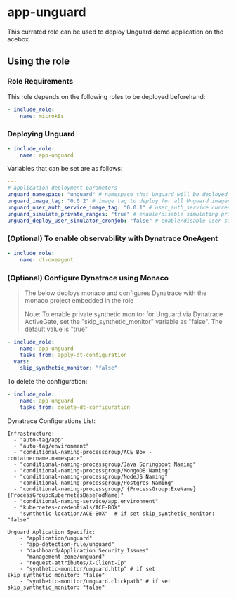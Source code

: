 # app-unguard

This currated role can be used to deploy Unguard demo application on the acebox.

## Using the role

### Role Requirements
This role depends on the following roles to be deployed beforehand:
```yaml
- include_role:
    name: microk8s

```
### Deploying Unguard

```yaml
- include_role:
    name: app-unguard
```

Variables that can be set are as follows:

```yaml
---
# application deployment parameters
unguard_namespace: "unguard" # namespace that Unguard will be deployed in
unguard_image_tag: "0.0.2" # image tag to deploy for all Unguard images
unguard_user_auth_service_image_tag: "0.0.1" # user_auth_service currently working version
unguard_simulate_private_ranges: "true" # enable/disable simulating private ranges on user simulator service
unguard_deploy_user_simulator_cronjob: "false" # enable/disable user simulator cronjob

```
### (Optional) To enable observability with Dynatrace OneAgent

```yaml
- include_role:
    name: dt-oneagent
```

### (Optional) Configure Dynatrace using Monaco

> The below deploys monaco and configures Dynatrace with the monaco project embedded in the role
> 
> Note: To enable private synthetic monitor for Unguard via Dynatrace ActiveGate, set the "skip_synthetic_monitor" variable as "false". The default value is "true"

```yaml
- include_role:
    name: app-unguard
    tasks_from: apply-dt-configuration
  vars:
    skip_synthetic_monitor: "false"
```

To delete the configuration:

```yaml
- include_role:
    name: app-unguard
    tasks_from: delete-dt-configuration
```

Dynatrace Configurations List:

    Infrastructure:
      - "auto-tag/app"
      - "auto-tag/environment"
      - "conditional-naming-processgroup/ACE Box - containername.namespace"
      - "conditional-naming-processgroup/Java Springboot Naming"
      - "conditional-naming-processgroup/MongoDB Naming"
      - "conditional-naming-processgroup/NodeJS Naming"
      - "conditional-naming-processgroup/Postgres Naming"
      - "conditional-naming-processgroup/ {ProcessGroup:ExeName} {ProcessGroup:KubernetesBasePodName}"
      - "conditional-naming-service/app.environment"
      - "kubernetes-credentials/ACE-BOX"
      - "synthetic-location/ACE-BOX"  # if set skip_synthetic_monitor: "false"
    
    Unguard Aplication Specific:
        - "application/unguard"
        - "app-detection-rule/unguard"
        - "dashboard/Application Security Issues"
        - "management-zone/unguard"
        - "request-attributes/X-Client-Ip"
        - "synthetic-monitor/unguard.http" # if set skip_synthetic_monitor: "false"
        - "synthetic-monitor/unguard.clickpath" # if set skip_synthetic_monitor: "false"
